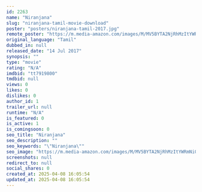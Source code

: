 ```yaml
---
id: 2263
name: "Niranjana"
slug: "niranjana-tamil-movie-download"
poster: "posters/niranjana-tamil-2017.jpg"
remote_poster: "https://m.media-amazon.com/images/M/MV5BYTA2NjRhMzItYWRmNi00MWRiLThkZWYtNjhmNGE4OGM5YjQ2XkEyXkFqcGdeQXVyODg0OTEwOTk@._V1_SX300.jpg"
original_language: "Tamil"
dubbed_in: null
released_date: "14 Jul 2017"
synopsis: ""
type: "movie"
rating: "N/A"
imdbid: "tt7919800"
tmdbid: null
views: 0
likes: 0
dislikes: 0
author_id: 1
trailer_url: null
runtime: "N/A"
is_featured: 0
is_active: 1
is_comingsoon: 0
seo_title: "Niranjana"
seo_description: ""
seo_keywords: "\"Niranjana\""
seo_image: "https://m.media-amazon.com/images/M/MV5BYTA2NjRhMzItYWRmNi00MWRiLThkZWYtNjhmNGE4OGM5YjQ2XkEyXkFqcGdeQXVyODg0OTEwOTk@._V1_SX300.jpg"
screenshots: null
redirect_to: null
social_shares: 0
created_at: 2025-04-08 16:05:54
updated_at: 2025-04-08 16:05:54
---
```


